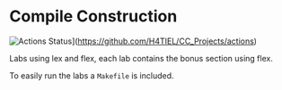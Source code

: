 # Compile Construction

![Actions Status](https://github.com/H4TIEL/CC_Projects/workflows/C-CI/badge.svg)](https://github.com/H4TIEL/CC_Projects/actions)


Labs using lex and flex, each lab contains the bonus section using flex.

To easily run the labs a `Makefile` is included.
